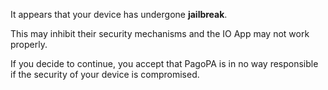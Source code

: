 It appears that your device has undergone **jailbreak**.

This may inhibit their security mechanisms and the IO App may not work properly. 

If you decide to continue, you accept that PagoPA is in no way responsible if the security of your device is compromised.
